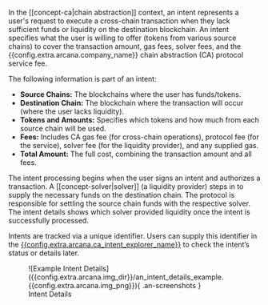 In the [[concept-ca|chain abstraction]] context, an intent represents a user's request to execute a cross-chain transaction when they lack sufficient funds or liquidity on the destination blockchain. An intent specifies what the user is willing to offer (tokens from various source chains) to cover the transaction amount, gas fees, solver fees, and the {{config.extra.arcana.company_name}} chain abstraction (CA) protocol service fee.

The following information is part of an intent:

* **Source Chains:** The blockchains where the user has funds/tokens.
* **Destination Chain:** The blockchain where the transaction will occur (where the user lacks liquidity).
* **Tokens and Amounts:** Specifies which tokens and how much from each source chain will be used.
* **Fees:** Includes CA gas fee (for cross-chain operations), protocol fee (for the service), solver fee (for the liquidity provider), and any supplied gas.
* **Total Amount:** The full cost, combining the transaction amount and all fees.

The intent processing begins when the user signs an intent and authorizes a transaction. A [[concept-solver|solver]] (a liquidity provider) steps in to supply the necessary funds on the destination chain. The protocol is responsible for settling the source chain funds with the respective solver. The intent details shows which solver provided liquidity once the intent is successfully processed.

Intents are tracked via a unique identifier. Users can supply this identifier in the [{{config.extra.arcana.ca_intent_explorer_name}}]({{config.extra.arcana.ca_intent_explorer}}]) to check the intent’s status or details later.


<figure markdown="span">
    ![Example Intent Details]({{config.extra.arcana.img_dir}}/an_intent_details_example.{{config.extra.arcana.img_png}}){ .an-screenshots }
    <figcaption>Intent Details</figcaption>
</figure>